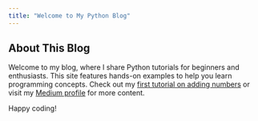 ```yaml
---
title: "Welcome to My Python Blog"
---
```


## About This Blog

Welcome to my blog, where I share Python tutorials for beginners and enthusiasts. This site features hands-on examples to help you learn programming concepts. Check out my [first tutorial on adding numbers](posts/welcome/welcome.qmd) or visit my [Medium profile](https://medium.com/@yourusername) for more content.

Happy coding!